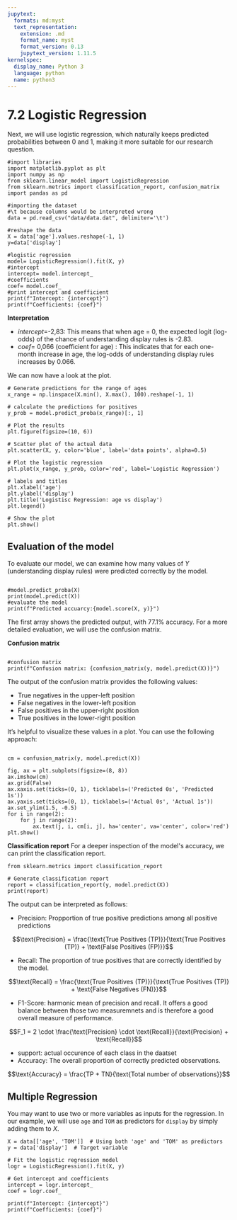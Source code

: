 ```yaml
---
jupytext:
  formats: md:myst
  text_representation:
    extension: .md
    format_name: myst
    format_version: 0.13
    jupytext_version: 1.11.5
kernelspec:
  display_name: Python 3
  language: python
  name: python3
---
```


# 7.2 Logistic Regression

Next, we will use logistic regression, which naturally keeps predicted probabilities between 0 and 1, making it more suitable for our research question.

```{code-cell}
#import libraries
import matplotlib.pyplot as plt
import numpy as np
from sklearn.linear_model import LogisticRegression
from sklearn.metrics import classification_report, confusion_matrix
import pandas as pd

#importing the dataset
#\t because columns would be interpreted wrong
data = pd.read_csv("data/data.dat", delimiter='\t')

#reshape the data
X = data['age'].values.reshape(-1, 1)
y=data['display']

#logistic regression
model= LogisticRegression().fit(X, y)
#intercept
intercept= model.intercept_
#coefficients
coef= model.coef_
#print intercept and coefficient
print(f"Intercept: {intercept}")
print(f"Coefficients: {coef}")
```
**Interpretation**
- *intercept*=-2,83: This means that when age = 0, the expected logit (log-odds) of the chance of understanding display rules is -2.83.
- *coef*= 0,066 (coefficient for age) : This indicates that for each one-month increase in age, the log-odds of understanding display rules increases by 0.066.

We can now have a look at the plot.

```{code-cell}
# Generate predictions for the range of ages
x_range = np.linspace(X.min(), X.max(), 100).reshape(-1, 1)

# calculate the predictions for positives
y_prob = model.predict_proba(x_range)[:, 1]

# Plot the results
plt.figure(figsize=(10, 6))

# Scatter plot of the actual data
plt.scatter(X, y, color='blue', label='data points', alpha=0.5)

# Plot the logistic regression
plt.plot(x_range, y_prob, color='red', label='Logistic Regression')

# labels and titles
plt.xlabel('age')
plt.ylabel('display')
plt.title('Logistisc Regression: age vs display')
plt.legend()

# Show the plot
plt.show()
```
## Evaluation of the model
To evaluate our model, we can examine how many values of $Y$ (understanding display rules) were predicted correctly by the model.

```{code-cell}

#model.predict_proba(X)
print(model.predict(X))
#evaluate the model
print(f"Predicted accuarcy:{model.score(X, y)}")

```
The first array shows the predicted output, with 77.1% accuracy. For a more detailed evaluation, we will use the confusion matrix.

**Confusion matrix**

```{code-cell}

#confusion matrix
print(f"Confusion matrix: {confusion_matrix(y, model.predict(X))}")

```

The output of the confusion matrix provides the following values:

- True negatives in the upper-left position
- False negatives in the lower-left position
- False positives in the upper-right position
- True positives in the lower-right position

It’s helpful to visualize these values in a plot. You can use the following approach:

```{code-cell}

cm = confusion_matrix(y, model.predict(X))

fig, ax = plt.subplots(figsize=(8, 8))
ax.imshow(cm)
ax.grid(False)
ax.xaxis.set(ticks=(0, 1), ticklabels=('Predicted 0s', 'Predicted 1s'))
ax.yaxis.set(ticks=(0, 1), ticklabels=('Actual 0s', 'Actual 1s'))
ax.set_ylim(1.5, -0.5)
for i in range(2):
    for j in range(2):
        ax.text(j, i, cm[i, j], ha='center', va='center', color='red')
plt.show()
```
**Classification report**
For a deeper inspection of the model's accuracy, we can print the classification report.

```{code-cell}
from sklearn.metrics import classification_report

# Generate classification report
report = classification_report(y, model.predict(X))
print(report)

```
The output can be interpreted as follows:

- Precision: Propportion of true positive predictions among all positive predictions

$$\text{Precision} = \frac{\text{True Positives (TP)}}{\text{True Positives (TP)} + \text{False Positives (FP)}}$$

- Recall: The proportion of true positives that are correctly identified by the model.

$$\text{Recall} = \frac{\text{True Positives (TP)}}{\text{True Positives (TP)} + \text{False Negatives (FN)}}$$

- F1-Score: harmonic mean of precision and recall. It offers a good balance between those two measuremnets and is therefore a good overall measure of performance.

$$F_1 = 2 \cdot \frac{\text{Precision} \cdot \text{Recall}}{\text{Precision} + \text{Recall}}$$

- support: actual occurence of each class in the daatset
- Accuracy: The overall proportion of correctly predicted observations.

$$\text{Accuracy} = \frac{TP + TN}{\text{Total number of observations}}$$



## Multiple Regression
You may want to use two or more variables as inputs for the regression. In our example, we will use `age` and `TOM` as predictors for `display` by simply adding them to $X$.


```{code-cell}
X = data[['age', 'TOM']]  # Using both 'age' and 'TOM' as predictors
y = data['display']  # Target variable

# Fit the logistic regression model
logr = LogisticRegression().fit(X, y)

# Get intercept and coefficients
intercept = logr.intercept_
coef = logr.coef_

print(f"Intercept: {intercept}")
print(f"Coefficients: {coef}")
```
